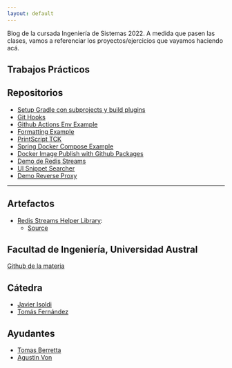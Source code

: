 ```yaml
---
layout: default
---
```


Blog de la cursada Ingeniería de Sistemas 2022. A medida que pasen las clases, vamos a referenciar los proyectos/ejercicios que vayamos haciendo acá.

## Trabajos Prácticos


## Repositorios

- [Setup Gradle con subprojects y build plugins](https://github.com/austral-ingsis/gradle-basic)
- [Git Hooks](https://github.com/austral-ingsis/git-hooks)
- [Github Actions Env Example](https://github.com/austral-ingsis/github-actions-env-example)
- [Formatting Example](https://github.com/austral-ingsis/formatting-example)
- [PrintScript TCK](https://github.com/austral-ingsis/printscript-tck)
- [Spring Docker Compose Example](https://github.com/austral-ingsis/spring-docker-compose-example)
- [Docker Image Publish with Github Packages](https://github.com/austral-ingsis/docker-packages)
- [Demo de Redis Streams](https://github.com/austral-ingsis/class-redis-streams)
- [UI Snippet Searcher](https://github.com/austral-ingsis/snippet-searcher-ui)
- [Demo Reverse Proxy](https://github.com/austral-ingsis/nginx-docker)


---

## Artefactos
- [Redis Streams Helper Library](https://github.com/austral-ingsis/class-redis-streams/packages/1863591):
    - [Source](https://github.com/austral-ingsis/class-redis-streams/tree/main/lib)

## Facultad de Ingeniería, Universidad Austral

[Github de la materia](https://github.com/austral-ingsis)

## Cátedra

* [Javier Isoldi](https://github.com/jisoldi)
* [Tomás Fernández](https://github.com/tomsfernandez)

## Ayudantes
* [Tomas Berretta](https://github.com/tomasberretta)
* [Agustin Von](agustinVon)
